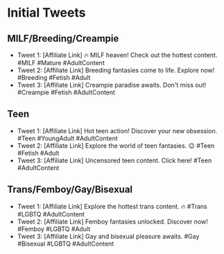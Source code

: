 # Initial Tweets

## MILF/Breeding/Creampie

*   Tweet 1: \[Affiliate Link] 🔥 MILF heaven! Check out the hottest content. #MILF #Mature #AdultContent
*   Tweet 2: \[Affiliate Link] Breeding fantasies come to life. Explore now! #Breeding #Fetish #Adult
*   Tweet 3: \[Affiliate Link] Creampie paradise awaits. Don't miss out! #Creampie #Fetish #AdultContent

## Teen

*   Tweet 1: \[Affiliate Link] Hot teen action! Discover your new obsession. #Teen #YoungAdult #AdultContent
*   Tweet 2: \[Affiliate Link] Explore the world of teen fantasies. 😉 #Teen #Fetish #Adult
*   Tweet 3: \[Affiliate Link] Uncensored teen content. Click here! #Teen #AdultContent

## Trans/Femboy/Gay/Bisexual

*   Tweet 1: \[Affiliate Link] Explore the hottest trans content. 🔥 #Trans #LGBTQ #AdultContent
*   Tweet 2: \[Affiliate Link] Femboy fantasies unlocked. Discover now! #Femboy #LGBTQ #Adult
*   Tweet 3: \[Affiliate Link] Gay and bisexual pleasure awaits. #Gay #Bisexual #LGBTQ #AdultContent